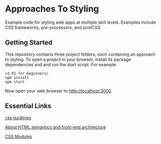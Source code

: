 # Approaches To Styling
Example code for styling web apps at multiple skill levels. Examples include CSS
frameworks, pre-processors, and postCSS.

## Getting Started

This repository contains three project folders, each containing an approach to
styling. To open a project in your browser, install its package dependencies and
and run the start script. For example:

```
cd 01-for-beginners/
npm install
npm start
```

Now open your web browser to [http://localhost:3000](http://localhost:3000).

## Essential Links

[css guidlines](http://csswizardry.com/2014/08/css-guidelines-2-0-0/)

[About HTML semantics and front-end architecture](http://nicolasgallagher.com/about-html-semantics-front-end-architecture/)

[CSS Modules](http://glenmaddern.com/articles/css-modules)
